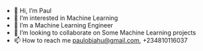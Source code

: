 - 👋 Hi, I’m Paul
- 👀 I’m interested in Machine Learning
- 🌱 I’m a Machine Learning Engineer
- 💞️ I’m looking to collaborate on Some Machine Learning projects
- 📫 How to reach me paulobiahu@gmail.com, +234810116037

<!---
Data4i/Data4i is a ✨ special ✨ repository because its `README.md` (this file) appears on your GitHub profile.
You can click the Preview link to take a look at your changes.
--->

